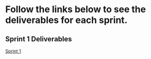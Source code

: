 # Follow the links below to see the deliverables for each sprint.

## Sprint 1 Deliverables

[Sprint 1](/deliverables/sprint-1/info.html)
